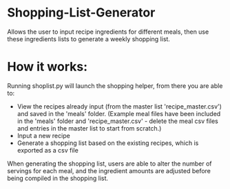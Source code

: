 # Shopping-List-Generator

Allows the user to input recipe ingredients for different meals, then use these ingredients lists to generate a weekly shopping list.

# How it works:
Running shoplist.py will launch the shopping helper, from there you are able to:
  - View the recipes already input (from the master list 'recipe_master.csv') and saved in the 'meals' folder. (Example meal files have been included in the 'meals' folder and 'recipe_master.csv' - delete the meal csv files and entries in the master list to start from scratch.)
  - Input a new recipe
  - Generate a shopping list based on the existing recipes, which is exported as a csv file

When generating the shopping list, users are able to alter the number of servings for each meal, and the ingredient amounts are adjusted before being compiled in the shopping list.

